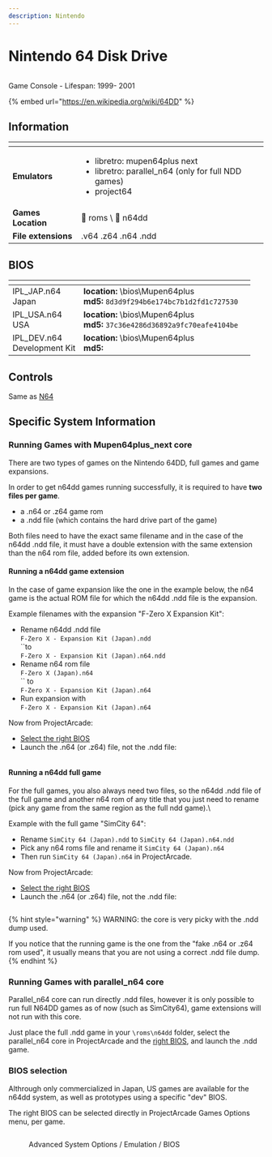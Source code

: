 ```yaml
---
description: Nintendo
---
```


# Nintendo 64 Disk Drive

<figure><img src="https://hyperspin-fe.com/siteuploads/downloads/screenshots/monthly_2018_03/5ab59a08f060d_Nintendo64dd.png.37360958cf54c2250cba823a58c0fad2.png" alt=""><figcaption></figcaption></figure>

Game Console - Lifespan: 1999- 2001

{% embed url="https://en.wikipedia.org/wiki/64DD" %}

## Information

<table data-header-hidden><thead><tr><th></th><th></th><th data-hidden></th></tr></thead><tbody><tr><td><strong>Emulators</strong></td><td><ul><li>libretro: mupen64plus next</li><li>libretro: parallel_n64 (only for full NDD games)</li><li>project64</li></ul></td><td></td></tr><tr><td><strong>Games Location</strong></td><td><span data-gb-custom-inline data-tag="emoji" data-code="1f4c1">📁</span> roms \ <span data-gb-custom-inline data-tag="emoji" data-code="1f4c2">📂</span> n64dd</td><td></td></tr><tr><td><strong>File extensions</strong></td><td>.v64 .z64 .n64 .ndd</td><td></td></tr></tbody></table>

## BIOS

<table data-header-hidden><thead><tr><th></th><th></th><th data-hidden></th></tr></thead><tbody><tr><td>IPL_JAP.n64<br>Japan</td><td><strong>location:</strong> \bios\Mupen64plus<br><strong>md5:</strong> <code>8d3d9f294b6e174bc7b1d2fd1c727530</code></td><td></td></tr><tr><td>IPL_USA.n64<br>USA</td><td><strong>location:</strong> \bios\Mupen64plus<br><strong>md5:</strong> <code>37c36e4286d36892a9fc70eafe4104be</code></td><td></td></tr><tr><td>IPL_DEV.n64<br>Development Kit</td><td><strong>location:</strong> \bios\Mupen64plus<br><strong>md5:</strong> </td><td></td></tr></tbody></table>

## Controls

Same as [N64](nintendo-64.md#controls)

## Specific System Information

### Running Games with Mupen64plus\_next core

There are two types of games on the Nintendo 64DD, full games and game expansions.&#x20;

In order to get n64dd games running successfully, it is required to have **two files per game**.&#x20;

* a .n64 or .z64 game rom
* a .ndd file (which contains the hard drive part of the game)

Both files need to have the exact same filename and in the case of the n64dd .ndd file, it must have a double extension with the same extension than the n64 rom file, added before its own extension.

#### Running a n64dd game extension

In the case of game expansion like the one in the example below, the n64 game is the actual ROM file for which the n64dd .ndd file is the expansion.&#x20;

Example filenames with the expansion "F-Zero X Expansion Kit":

* Rename n64dd .ndd file\
  `F-Zero X - Expansion Kit (Japan).ndd`\
  ``to\
  `F-Zero X - Expansion Kit (Japan).n64.ndd`
* Rename n64 rom file\
  `F-Zero X (Japan).n64`\
  `` to \
  `F-Zero X - Expansion Kit (Japan).n64`
* Run expansion with\
  `F-Zero X - Expansion Kit (Japan).n64`

Now from ProjectArcade:&#x20;

* [Select the right BIOS](nintendo-64-disk-drive.md#bios-selection)
* Launch the .n64 (or .z64) file, not the .ndd file:

<figure><img src="https://i.imgur.com/dlLRJ9Q.png" alt=""><figcaption></figcaption></figure>

#### Running a n64dd full game

For the full games, you also always need two files, so the n64dd .ndd file of the full game and another n64 rom of any title that you just need to rename (pick any game from the same region as the full ndd game).\


Example with the full game "SimCity 64":

* Rename `SimCity 64 (Japan).ndd` to `SimCity 64 (Japan).n64.ndd`
* Pick any n64 roms file and rename it `SimCity 64 (Japan).n64`
* Then run `SimCity 64 (Japan).n64` in ProjectArcade.

Now from ProjectArcade:&#x20;

* [Select the right BIOS](nintendo-64-disk-drive.md#bios-selection)
* Launch the .n64 (or .z64) file, not the .ndd file:

<figure><img src="https://i.imgur.com/PaYnyTC.png" alt=""><figcaption></figcaption></figure>

{% hint style="warning" %}
WARNING: the core is very picky with the .ndd dump used.

If you notice that the running game is the one from the "fake .n64 or .z64 rom used", it usually means that you are not using a correct .ndd file dump.
{% endhint %}

### Running Games with parallel\_n64 core

Parallel\_n64 core can run directly .ndd files, however it is only possible to run full N64DD games as of now (such as SimCity64), game extensions will not run with this core.

Just place the full .ndd game in your `\roms\n64dd` folder, select the parallel\_n64 core in ProjectArcade and the [right BIOS](nintendo-64-disk-drive.md#bios-selection), and launch the .ndd game.

### BIOS selection

Althrough only commercialized in Japan, US games are available for the n64dd system, as well as prototypes using a specific "dev" BIOS.

The right BIOS can be selected directly in ProjectArcade Games Options menu, per game.

<figure><img src="https://i.imgur.com/htqkK3Q.png" alt=""><figcaption><p>Advanced System Options / Emulation / BIOS</p></figcaption></figure>
